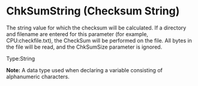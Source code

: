 # ChkSumString (Checksum String)

The string value for which the checksum will be calculated. If a directory and filename are entered for this parameter (for example, CPU:checkfile.txt), the CheckSum will be performed on the file. All bytes in the file will be read, and the ChkSumSize parameter is ignored.

Type:String

**Note:** A data type used when declaring a variable consisting of alphanumeric characters.
